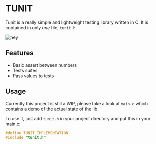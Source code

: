 # TUNIT

Tunit is a really simple and lightweight testing library written in C.
It is contained in only *one* file, `tunit.h`


![hey](https://github.com/Kaporos/tunit/assets/34960023/20ba9906-fdc2-4142-b180-a0634152154e)


## Features

- Basic assert between numbers
- Tests suites
- Pass values to tests


## Usage

Currently this project is still a WIP, please take a look at `main.c` which contains a demo of the actual state of the lib.


To use it, just add `tunit.h` in your project directory and put this in your main.c:

```c
#define TUNIT_IMPLEMENTATION
#include "tunit.h"
```

